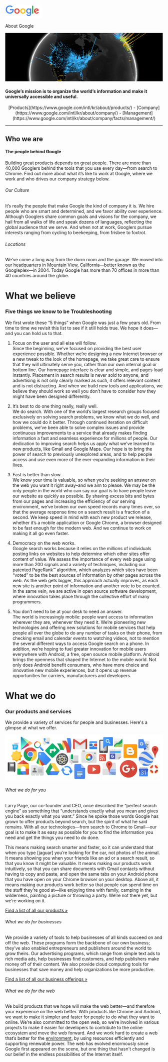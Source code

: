 ![Google](googlelogo.png)

About Google

![Globe](globe.jpeg)

#### Google’s mission is to organize the world’s information and make it universally accessible and useful.

<center>[Products](https://www.google.com/intl/kr/about/products/) - [Company](https://www.google.com/intl/kr/about/company/) - [Management](https://www.google.com/intl/kr/about/company/facts/management/)</center>

***

## Who we are
#### The people behind Google
Building great products depends on great people. There are more than 40,000 Googlers behind the tools that you use every day—from search to Chrome. Find out more about what it’s like to work at Google, where we work and who drives our company strategy below.

###### Our Culture
It’s really the people that make Google the kind of company it is. We hire people who are smart and determined, and we favor ability over experience. Although Googlers share common goals and visions for the company, we hail from all walks of life and speak dozens of languages, reflecting the global audience that we serve. And when not at work, Googlers pursue interests ranging from cycling to beekeeping, from frisbee to foxtrot.

###### Locations
We’ve come a long way from the dorm room and the garage. We moved into our headquarters in Mountain View, California—better known as the Googleplex—in 2004. Today Google has more than 70 offices in more than 40 countries around the globe.

# What we believe
### Five things we know to be Troubleshooting
We first wrote these “5 things” when Google was just a few years old. From time to time we revisit this list to see if it still holds true. We hope it does—and you can hold us to that.

1. Focus on the user and all else will follow.  
Since the beginning, we’ve focused on providing the best user experience possible. Whether we’re designing a new Internet browser or a new tweak to the look of the homepage, we take great care to ensure that they will ultimately serve you, rather than our own internal goal or bottom line. Our homepage interface is clear and simple, and pages load instantly. Placement in search results is never sold to anyone, and advertising is not only clearly marked as such, it offers relevant content and is not distracting. And when we build new tools and applications, we believe they should work so well you don’t have to consider how they might have been designed differently.

2. It’s best to do one thing really, really well.   
We do search. With one of the world’s largest research groups focused exclusively on solving search problems, we know what we do well, and how we could do it better. Through continued iteration on difficult problems, we’ve been able to solve complex issues and provide continuous improvements to a service that already makes finding information a fast and seamless experience for millions of people. Our dedication to improving search helps us apply what we’ve learned to new products, like Gmail and Google Maps. Our hope is to bring the power of search to previously unexplored areas, and to help people access and use even more of the ever-expanding information in their lives.

3. Fast is better than slow.    
We know your time is valuable, so when you’re seeking an answer on the web you want it right away–and we aim to please. We may be the only people in the world who can say our goal is to have people leave our website as quickly as possible. By shaving excess bits and bytes from our pages and increasing the efficiency of our serving environment, we’ve broken our own speed records many times over, so that the average response time on a search result is a fraction of a second. We keep speed in mind with each new product we release, whether it’s a mobile application or Google Chrome, a browser designed to be fast enough for the modern web. And we continue to work on making it all go even faster.

4. Democracy on the web works.    
Google search works because it relies on the millions of individuals posting links on websites to help determine which other sites offer content of value. We assess the importance of every web page using more than 200 signals and a variety of techniques, including our patented PageRank™ algorithm, which analyzes which sites have been “voted” to be the best sources of information by other pages across the web. As the web gets bigger, this approach actually improves, as each new site is another point of information and another vote to be counted. In the same vein, we are active in open source software development, where innovation takes place through the collective effort of many programmers.

5. You don’t need to be at your desk to need an answer.   
The world is increasingly mobile: people want access to information wherever they are, whenever they need it. We’re pioneering new technologies and offering new solutions for mobile services that help people all over the globe to do any number of tasks on their phone, from checking email and calendar events to watching videos, not to mention the several different ways to access Google search on a phone. In addition, we’re hoping to fuel greater innovation for mobile users everywhere with Android, a free, open source mobile platform. Android brings the openness that shaped the Internet to the mobile world. Not only does Android benefit consumers, who have more choice and innovative new mobile experiences, but it opens up revenue opportunities for carriers, manufacturers and developers.

# What we do
### Our products and services
We provide a variety of services for people and businesses. Here's a glimpse at what we offer.

![Company Products](company-products.png)   

###### What we do for you
Larry Page, our co-founder and CEO, once described the “perfect search engine” as something that “understands exactly what you mean and gives you back exactly what you want.” Since he spoke those words Google has grown to offer products beyond search, but the spirit of what he said remains. With all our technologies—from search to Chrome to Gmail—our goal is to make it as easy as possible for you to find the information you need and get the things you need to do done.

This means making search smarter and faster, so it can understand that when you type [jaguar] you’re looking for the car, not photos of the animal. It means showing you when your friends like an ad or a search result, so that you know it might be valuable. It means making our products work intuitively, so that you can share documents with Gmail contacts without having to copy and paste, and open the same tabs on your Android phone that you have open on your Chrome browser on your desktop. Above all, it means making our products work better so that people can spend time on the stuff they’re good at—like enjoying time with family, camping in the wilderness, painting a picture or throwing a party. We’re not there yet, but we’re working on it.

[Find a list of all our products »](https://www.google.com/intl/en/about/products/)

###### What we do for businesses
We provide a variety of tools to help businesses of all kinds succeed on and off the web. These programs form the backbone of our own business; they’ve also enabled entrepreneurs and publishers around the world to grow theirs. Our advertising programs, which range from simple text ads to rich media ads, help businesses find customers, and help publishers make money off of their content. We also provide cloud computing tools for businesses that save money and help organizations be more productive.

[Find a list of all our business offerings »](https://www.google.com/intl/en/services/)

###### What we do for the web
We build products that we hope will make the web better—and therefore your experience on the web better. With products like Chrome and Android, we want to make it simpler and faster for people to do what they want to online. We’re also committed to the open web, so we’re involved in various projects to make it easier for developers to contribute to the online ecosystem and move the web forward. And we work hard to create a web that’s better for the [environment](http://www.google.com/green/), by using resources efficiently and supporting renewable power. The web has evolved enormously since Google first appeared on the scene, but one thing that hasn't changed is our belief in the endless possibilities of the Internet itself.
